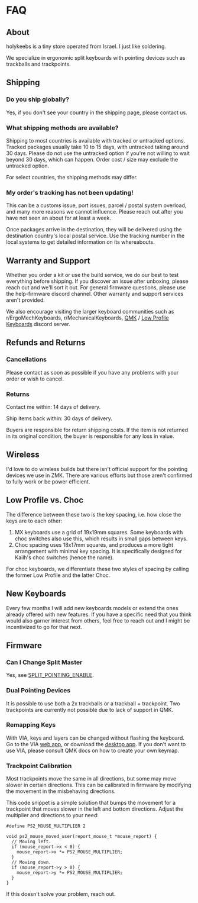 # FAQ

## About

holykeebs is a tiny store operated from Israel. I just like soldering.

We specialize in ergonomic split keyboards with pointing devices such as trackballs and trackpoints.

## Shipping

### Do you ship globally?

Yes, if you don't see your country in the shipping page, please contact us.

### What shipping methods are available?

Shipping to most countries is available with tracked or untracked options. Tracked packages usually take 10 to 15 days, with untracked taking around 30 days. Please do not use the untracked option if you're not willing to wait beyond 30 days, which can happen. Order cost / size may exclude the untracked option.

For select countries, the shipping methods may differ.

### My order's tracking has not been updating!

This can be a customs issue, port issues, parcel / postal system overload, and many more reasons we cannot influence. Please reach out after you have not seen an about for at least a week.

Once packages arrive in the destination, they will be delivered using the destination country's local postal service. Use the tracking number in the local systems to get detailed information on its whereabouts.

## Warranty and Support

Whether you order a kit or use the build service, we do our best to test everything before shipping. If you discover an issue after unboxing, please reach out and we'll sort it out. For general firmware questions, please use the help-firmware discord channel. Other warranty and support services aren't provided.

We also encourage visiting the larger keyboard communities such as r/ErgoMechKeyboards, r/MechanicalKeyboards, [QMK](https://discord.gg/qmk) / [Low Profile Keyboards](https://discord.gg/j2ekqbkS) discord server.

## Refunds and Returns

### Cancellations

Please contact as soon as possible if you have any problems with your order or wish to cancel.

### Returns

Contact me within: 14 days of delivery.

Ship items back within: 30 days of delivery.

Buyers are responsible for return shipping costs. If the item is not returned in its original condition, the buyer is responsible for any loss in value.

## Wireless

I'd love to do wireless builds but there isn't official support for the pointing devices we use in ZMK. There are various efforts but those aren't confirmed to fully work or be power efficient.

## Low Profile vs. Choc

The difference between these two is the key spacing, i.e. how close the keys are to each other:

1. MX keyboards use a grid of 19x19mm squares. Some keyboards with choc switches also use this, which results in small gaps between keys.
1. Choc spacing uses 18x17mm squares, and produces a more tight arrangement with minimal key spacing. It is specifically designed for Kailh's choc switches (hence the name).

For choc keyboards, we differentiate these two styles of spacing by calling the former Low Profile and the latter Choc.

## New Keyboards

Every few months I will add new keyboards models or extend the ones already offered with new features. If you have a specific need that you think would also garner interest from others, feel free to reach out and I might be incentivized to go for that next.

## Firmware

### Can I Change Split Master

Yes, see [SPLIT_POINTING_ENABLE](https://docs.qmk.fm/#/feature_pointing_device?id=split-keyboard-configuration).

### Dual Pointing Devices

It is possible to use both a 2x trackballs or a trackball + trackpoint. Two trackpoints are currently not possible due to lack of support in QMK.

### Remapping Keys

With VIA, keys and layers can be changed without flashing the keyboard. Go to the VIA [web app](https://usevia.app/), or download the [desktop app](https://github.com/the-via/releases/releases). If you don't want to use VIA, please consult QMK docs on how to create your own keymap.

### Trackpoint Calibration

Most trackpoints move the same in all directions, but some may move slower in certain directions. This can be calibrated in firmware by modifying the movement in the misbehaving directions.

This code snippet is a simple solution that bumps the movement for a trackpoint that moves slower in the left and bottom directions. Adjust the multiplier and directions to your need:

```
#define PS2_MOUSE_MULTIPLIER 2

void ps2_mouse_moved_user(report_mouse_t *mouse_report) {
  // Moving left.
  if (mouse_report->x < 0) {
    mouse_report->x *= PS2_MOUSE_MULTIPLIER;
  }
  // Moving down.
  if (mouse_report->y > 0) {
    mouse_report->y *= PS2_MOUSE_MULTIPLIER;
  }
}
```

If this doesn't solve your problem, reach out.

